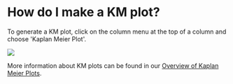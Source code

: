 # How do I make a KM plot?

To generate a KM plot, click on the column menu at the top of a column and choose 'Kaplan Meier Plot'.&#x20;

![](<../.gitbook/assets/kmplot (2) (1).gif>)

More information about KM plots can be found in our [Overview of Kaplan Meier Plots](../overview-of-features/kaplan-meier-plots.md).
